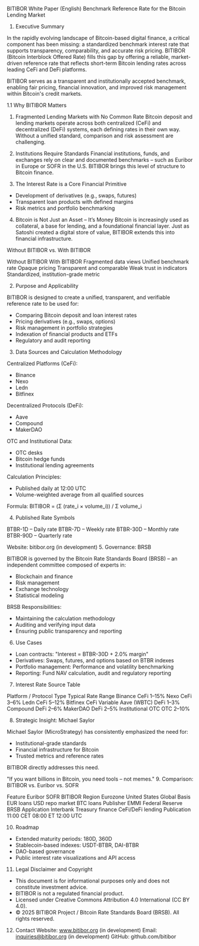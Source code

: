 
BITIBOR White Paper (English)
Benchmark Reference Rate for the Bitcoin Lending Market
1. Executive Summary

In the rapidly evolving landscape of Bitcoin-based digital finance, a critical component has been missing: a standardized benchmark interest rate that supports transparency, comparability, and accurate risk pricing. BITIBOR (Bitcoin Interblock Offered Rate) fills this gap by offering a reliable, market-driven reference rate that reflects short-term Bitcoin lending rates across leading CeFi and DeFi platforms.

BITIBOR serves as a transparent and institutionally accepted benchmark, enabling fair pricing, financial innovation, and improved risk management within Bitcoin's credit markets.




1.1	Why BITIBOR Matters

1. Fragmented Lending Markets with No Common Rate
Bitcoin deposit and lending markets operate across both centralized (CeFi) and decentralized (DeFi) systems, each defining rates in their own way. Without a unified standard, comparison and risk assessment are challenging.

2. Institutions Require Standards
Financial institutions, funds, and exchanges rely on clear and documented benchmarks – such as Euribor in Europe or SOFR in the U.S. BITIBOR brings this level of structure to Bitcoin finance.

3. The Interest Rate is a Core Financial Primitive
- Development of derivatives (e.g., swaps, futures)
- Transparent loan products with defined margins
- Risk metrics and portfolio benchmarking

4. Bitcoin is Not Just an Asset – It’s Money
Bitcoin is increasingly used as collateral, a base for lending, and a foundational financial layer. Just as Satoshi created a digital store of value, BITIBOR extends this into financial infrastructure.

Without BITIBOR vs. With BITIBOR

Without BITIBOR	With BITIBOR
Fragmented data views	Unified benchmark rate
Opaque pricing	Transparent and comparable
Weak trust in indicators	Standardized, institution-grade metric




2. Purpose and Applicability

BITIBOR is designed to create a unified, transparent, and verifiable reference rate to be used for:

- Comparing Bitcoin deposit and loan interest rates
- Pricing derivatives (e.g., swaps, options)
- Risk management in portfolio strategies
- Indexation of financial products and ETFs
- Regulatory and audit reporting
3. Data Sources and Calculation Methodology

Centralized Platforms (CeFi):
- Binance
- Nexo
- Ledn
- Bitfinex

Decentralized Protocols (DeFi):
- Aave
- Compound
- MakerDAO

OTC and Institutional Data:
- OTC desks
- Bitcoin hedge funds
- Institutional lending agreements

Calculation Principles:
- Published daily at 12:00 UTC
- Volume-weighted average from all qualified sources

Formula:
BITIBOR = (Σ (rate_i × volume_i)) / Σ volume_i


4. Published Rate Symbols

BTBR-1D – Daily rate
BTBR-7D – Weekly rate
BTBR-30D – Monthly rate
BTBR-90D – Quarterly rate

Website: bitibor.org (in development)
5. Governance: BRSB

BITIBOR is governed by the Bitcoin Rate Standards Board (BRSB) – an independent committee composed of experts in:
- Blockchain and finance
- Risk management
- Exchange technology
- Statistical modeling

BRSB Responsibilities:
- Maintaining the calculation methodology
- Auditing and verifying input data
- Ensuring public transparency and reporting
6. Use Cases

- Loan contracts: "Interest = BTBR-30D + 2.0% margin"
- Derivatives: Swaps, futures, and options based on BTBR indexes
- Portfolio management: Performance and volatility benchmarking
- Reporting: Fund NAV calculation, audit and regulatory reporting




7. Interest Rate Source Table

Platform / Protocol	Type	Typical Rate Range
Binance	CeFi	1–15%
Nexo	CeFi	3–6%
Ledn	CeFi	5–12%
Bitfinex	CeFi	Variable
Aave (WBTC)	DeFi	1–3%
Compound	DeFi	2–6%
MakerDAO	DeFi	2–5%
Institutional OTC	OTC	2–10%



8. Strategic Insight: Michael Saylor

Michael Saylor (MicroStrategy) has consistently emphasized the need for:
- Institutional-grade standards
- Financial infrastructure for Bitcoin
- Trusted metrics and reference rates

BITIBOR directly addresses this need.

"If you want billions in Bitcoin, you need tools – not memes."
9. Comparison: BITIBOR vs. Euribor vs. SOFR

Feature	Euribor	SOFR	BITIBOR
Region	Eurozone	United States	Global
Basis	EUR loans	USD repo market	BTC loans
Publisher	EMMI	Federal Reserve	BRSB
Application	Interbank	Treasury finance	CeFi/DeFi lending
Publication	11:00 CET	08:00 ET	12:00 UTC


10. Roadmap

- Extended maturity periods: 180D, 360D
- Stablecoin-based indexes: USDT-BTBR, DAI-BTBR
- DAO-based governance
- Public interest rate visualizations and API access


11. Legal Disclaimer and Copyright

- This document is for informational purposes only and does not constitute investment advice.
- BITIBOR is not a regulated financial product.
- Licensed under Creative Commons Attribution 4.0 International (CC BY 4.0).
- © 2025 BITIBOR Project / Bitcoin Rate Standards Board (BRSB). All rights reserved.
12. Contact
Website: www.bitibor.org (in development)
Email: inquiries@bitibor.org (in development)
GitHub: github.com/bitibor
